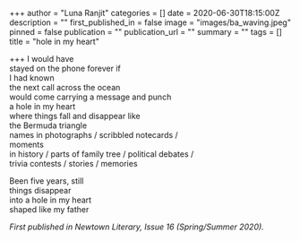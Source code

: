 +++
author = "Luna Ranjit"
categories = []
date = 2020-06-30T18:15:00Z
description = ""
first_published_in = false
image = "images/ba_waving.jpeg"
pinned = false
publication = ""
publication_url = ""
summary = ""
tags = []
title = "hole in my heart"

+++
I would have  
stayed on the phone forever if  
I had known  
the next call across the ocean  
would come carrying a message and punch  
a hole in my heart  
where things fall and disappear like  
the Bermuda triangle  
names in photographs / scribbled notecards /  
moments  
in history / parts of family tree / political debates /  
trivia contests / stories / memories

Been five years, still  
things disappear  
into a hole in my heart  
shaped like my father

_First published in Newtown Literary, Issue 16 (Spring/Summer 2020)._